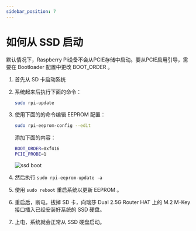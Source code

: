 ```yaml
---
sidebar_position: 7
---
```


# 如何从 SSD 启动

默认情况下，Raspberry Pi设备不会从PCIE存储中启动。要从PCIE启用引导，需要在 Bootloader 配置中更改 BOOT_ORDER 。

1. 首先从 SD 卡启动系统

2. 系统起来后执行下面的命令：

   ```bash
   sudo rpi-update
   ```

3. 使用下面的的命令编辑 EEPROM 配置：

   ```bash
   sudo rpi-eeprom-config --edit
   ```

   添加下面的内容：

   ```bash
   BOOT_ORDER=0xf416
   PCIE_PROBE=1
   ```

   ![ssd boot](/img/accessories/dual-2.5-route-hat/rpi-ssd-boot.webp)

4. 然后执行 `sudo rpi-eeprom-update -a`

5. 使用 `sudo reboot` 重启系统以更新 EEPROM 。

6. 重启后，断电，拔掉 SD 卡，向瑞莎 Dual 2.5G Router HAT 上的 M.2 M-Key 接口插入已经安装好系统的 SSD 硬盘。

7. 上电，系统就会正常从 SSD 硬盘启动。
